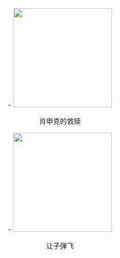 <div class="grid cards" align="center" markdown>
- <img src="https://s21.ax1x.com/2024/06/25/pkshCCQ.webp" width="200" /><p>肖申克的救赎</p>
- <img src="https://s21.ax1x.com/2024/06/25/pksfXut.webp" width="200" /><p>让子弹飞</p>
</div>